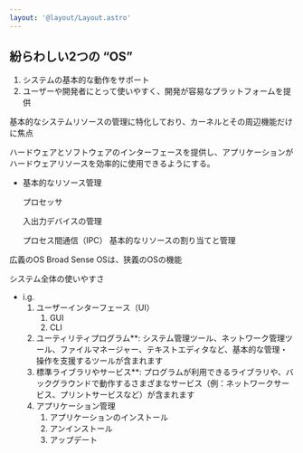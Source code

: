 ```yaml
---
layout: '@layout/Layout.astro'
---
```

## 紛らわしい2つの “OS”
1. システムの基本的な動作をサポート
2. ユーザーや開発者にとって使いやすく、開発が容易なプラットフォームを提供

基本的なシステムリソースの管理に特化しており、カーネルとその周辺機能だけに焦点

ハードウェアとソフトウェアのインターフェースを提供し、アプリケーションがハードウェアリソースを効率的に使用できるようにする。

- 基本的なリソース管理
    
    プロセッサ
    
    入出力デバイスの管理
    
    プロセス間通信（IPC）
基本的なリソースの割り当てと管理

広義のOS Broad Sense OSは、狭義のOSの機能

システム全体の使いやすさ

- i.g.
    1. ユーザーインターフェース（UI）
        1. GUI
        2. CLI
    2. ユーティリティプログラム**: システム管理ツール、ネットワーク管理ツール、ファイルマネージャー、テキストエディタなど、基本的な管理・操作を支援するツールが含まれます
    3. 標準ライブラリやサービス**: プログラムが利用できるライブラリや、バックグラウンドで動作するさまざまなサービス（例：ネットワークサービス、プリントサービスなど）が含まれます
    4. アプリケーション管理
        1. アプリケーションのインストール
        2. アンインストール
        3. アップデート